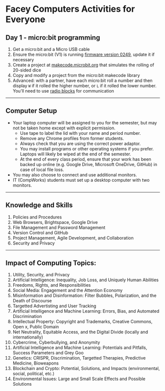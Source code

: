# Facey Computers Activities for Everyone

## Day 1 - micro:bit programming

1. Get a micro:bit and a Micro USB cable
2. Ensure the micro:bit (V1) is running [firmware version 0249](https://microbit.org/get-started/user-guide/firmware/), update it if necessary
3. Create a project at [makecode.microbit.org](https://makecode.microbit.org/) that simulates the rolling of 20-sided dice
4. Copy and modify a project from the micro:bit makecode library
5. Advanced: with a partner, have each micro:bit roll a number and then display `W` if it rolled the higher number, or `L` if it rolled the lower number. You'll need to use [radio blocks](https://makecode.microbit.org/courses/csintro/radio) for communication

---

## Computer Setup
* Your laptop computer will be assigned to you for the semester, but may not be taken home except with explicit permission.
    * Use tape to label the lid with your name and period number.
    * Remove any Chrome profiles from former students.
    * Always check that you are using the correct power adaptor.
    * You may install programs or other operating systems if you prefer. Laptops will likely be wiped at the end of the semester.
    * At the end of every class period, ensure that your work has been backed up online (e.g. Google Drive, Microsoft OneDrive, GitHub) in case of local file loss.
* You may also choose to connect and use additional monitors.
* IT (CompWorks) students must set up a desktop computer with two monitors.

---

## Knowledge and Skills
1. Policies and Procedures
1. Web Browsers, Brightspace, Google Drive
1. File Management and Password Management
1. Version Control and GitHub
1. Project Management, Agile Development, and Collaboration
1. Security and Privacy

---

## Impact of Computing Topics:

1. Utility, Security, and Privacy
1. Artificial Intelligence: Inequality, Job Loss, and Uniquely Human Abilities
1. Freedoms, Rights, and Responsibilities
1. Social Media: Engagement and the Attention Economy
1. Misinformation and Disinformation: Filter Bubbles, Polarization, and the Death of Discourse
1. Targetted Advertisting and User Tracking
1. Artificial Intelligence and Machine Learning: Errors, Bias, and Automated Discrimination
1. Intellectual Property: Copyright and Trademarks, Creative Commons, Open x, Public Domain
1. Net Neutrality, Equitable Access, and the Digital Divide (locally and internationally)
1. Cybercrime, Cyberbullying, and Anonymity
1. Artificial Intelligence and Machine Learning: Potentials and Pitfalls, Success Parameters and Grey Goo
1. Genetics: CRISPR, Discrimination, Targetted Therapies, Predictive Medicine, Bioweapons
1. Blockchain and Crypto: Potential, Solutions, and Impacts (environmental, social, political, etc.)
1. Environmental Issues: Large and Small Scale Effects and Possible Solutions